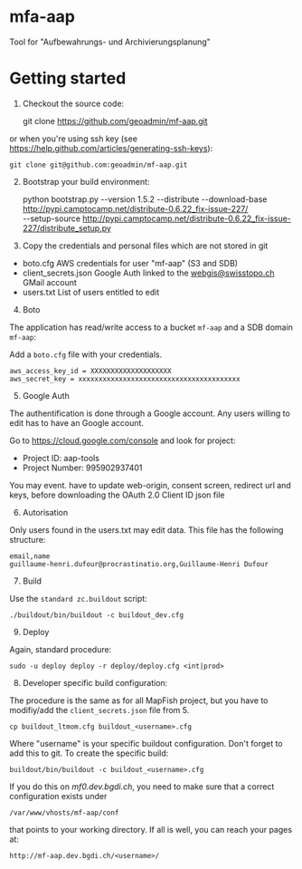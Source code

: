 mfa-aap
=======

Tool for "Aufbewahrungs- und Archivierungsplanung"

# Getting started

1. Checkout the source code:

    git clone https://github.com/geoadmin/mf-aap.git

or when you're using ssh key (see https://help.github.com/articles/generating-ssh-keys):

    git clone git@github.com:geoadmin/mf-aap.git


2. Bootstrap your build environment:

    python bootstrap.py --version 1.5.2 --distribute --download-base http://pypi.camptocamp.net/distribute-0.6.22_fix-issue-227/ \
                 --setup-source http://pypi.camptocamp.net/distribute-0.6.22_fix-issue-227/distribute_setup.py


3. Copy the credentials and personal files which are not stored in git

- boto.cfg AWS credentials for user "mf-aap" (S3 and SDB)
- client_secrets.json Google Auth linked to the webgis@swisstopo.ch GMail account
- users.txt List of users entitled to edit


4. Boto

The application has read/write access to a bucket `mf-aap` and a SDB domain `mf-aap`:

Add a `boto.cfg` file with your credentials.

    aws_access_key_id = XXXXXXXXXXXXXXXXXXXX
    aws_secret_key = xxxxxxxxxxxxxxxxxxxxxxxxxxxxxxxxxxxxxxxx


5. Google Auth

The authentification is done through a Google account. Any users willing to edit
has to have an Google account.

Go to https://cloud.google.com/console and look for project:
-  Project ID:  aap-tools
-  Project Number:  995902937401

You may event. have to update web-origin, consent screen, redirect url and keys,
before downloading the OAuth 2.0 Client ID json file


6. Autorisation

Only users found in the users.txt may edit data. This file has the following structure:

    email,name
    guillaume-henri.dufour@procrastinatio.org,Guillaume-Henri Dufour


7. Build

Use the `standard zc.buildout` script:

    ./buildout/bin/buildout -c buildout_dev.cfg

9. Deploy

Again, standard procedure:

    sudo -u deploy deploy -r deploy/deploy.cfg <int|prod>


8. Developer specific build configuration:

The procedure is the same as for all MapFish project, but you have to modifiy/add
the `client_secrets.json` file from 5.

    cp buildout_ltmom.cfg buildout_<username>.cfg

Where "username" is your specific buildout configuration. Don't forget to add this to git. To create the specific build:

    buildout/bin/buildout -c buildout_<username>.cfg

If you do this on _mf0.dev.bgdi.ch_, you need to make sure that a correct configuration exists under

    /var/www/vhosts/mf-aap/conf

that points to your working directory. If all is well, you can reach your pages at:

    http://mf-aap.dev.bgdi.ch/<username>/

